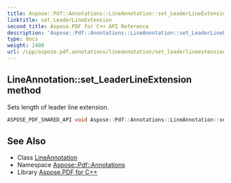 ```yaml
---
title: Aspose::Pdf::Annotations::LineAnnotation::set_LeaderLineExtension method
linktitle: set_LeaderLineExtension
second_title: Aspose.PDF for C++ API Reference
description: 'Aspose::Pdf::Annotations::LineAnnotation::set_LeaderLineExtension method. Sets length of leader line extension in C++.'
type: docs
weight: 1400
url: /cpp/aspose.pdf.annotations/lineannotation/set_leaderlineextension/
---
```

## LineAnnotation::set_LeaderLineExtension method


Sets length of leader line extension.

```cpp
ASPOSE_PDF_SHARED_API void Aspose::Pdf::Annotations::LineAnnotation::set_LeaderLineExtension(double value)
```

## See Also

* Class [LineAnnotation](../)
* Namespace [Aspose::Pdf::Annotations](../../)
* Library [Aspose.PDF for C++](../../../)
